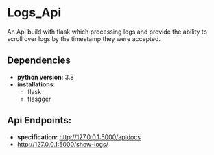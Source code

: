 # Logs_Api
An Api build with flask which processing logs and provide the ability to scroll over logs by the timestamp they were accepted.

## Dependencies
- **python version**: 3.8
- **installations**:
  - flask
  - flasgger 
 
## Api Endpoints:
- **specification:** http://127.0.0.1:5000/apidocs
- http://127.0.0.1:5000/show-logs/
